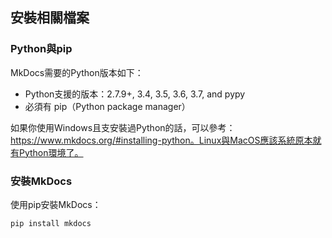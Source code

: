 ## 安裝相關檔案

### Python與pip
MkDocs需要的Python版本如下：

* Python支援的版本：2.7.9+, 3.4, 3.5, 3.6, 3.7, and pypy
* 必須有 pip（Python package manager）

如果你使用Windows且支安裝過Python的話，可以參考：https://www.mkdocs.org/#installing-python。Linux與MacOS應該系統原本就有Python環境了。

### 安裝MkDocs

使用pip安裝MkDocs：

```=
pip install mkdocs
```
